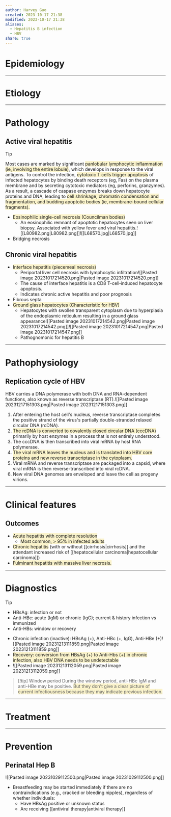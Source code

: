 ```yaml
---
author: Harvey Guo
created: 2023-10-17 21:38
modified: 2023-10-17 21:38
aliases:
  - Hepatitis B infection
  - HBV
share: true
---
```

# Epidemiology


---
# Etiology


---
# Pathology
## Active viral hepatitis
>[!tip] 
>Most cases are marked by significant <span style="background:rgba(240, 200, 0, 0.2)">panlobular lymphocytic inflammation (ie, involving the entire lobule)</span>, which develops in response to the viral antigens.  To control the infection, <span style="background:rgba(240, 200, 0, 0.2)">cytotoxic T cells trigger apoptosis</span> of infected hepatocytes by binding death receptors (eg, Fas) on the plasma membrane and by secreting cytotoxic mediators (eg, perforins, granzymes).  As a result, a cascade of caspase enzymes breaks down hepatocyte proteins and DNA, leading to <span style="background:rgba(240, 200, 0, 0.2)">cell shrinkage, chromatin condensation and fragmentation, and budding apoptotic bodies (ie, membrane-bound cellular fragments).</span>
- <span style="background:rgba(240, 200, 0, 0.2)">Eosinophilic single-cell necrosis (Councilman bodies) </span>
	- An eosinophilic remnant of apoptotic hepatocytes seen on liver biopsy. Associated with yellow fever and viral hepatitis.![[L80982.png|L80982.png]]![[L68570.jpg|L68570.jpg]]
- Bridging necrosis
## Chronic viral hepatitis
- <span style="background:rgba(240, 200, 0, 0.2)">Interface hepatitis (piecemeal necrosis) </span>
	- Periportal liver cell necrosis with lymphocytic infiltration![[Pasted image 20231017214520.png|Pasted image 20231017214520.png]]
	- The cause of interface hepatitis is a CD8 T-cell‑induced hepatocyte apoptosis.
	- Indicates chronic active hepatitis and poor prognosis
- Fibrous septa
- <span style="background:rgba(240, 200, 0, 0.2)">Ground glass hepatocytes (Characteristic for HBV)</span>
	- Hepatocytes with swollen transparent cytoplasm due to hyperplasia of the endoplasmic reticulum resulting in a ground glass appearance![[Pasted image 20231017214542.png|Pasted image 20231017214542.png]]![[Pasted image 20231017214547.png|Pasted image 20231017214547.png]]
	- Pathognomonic for hepatitis B

---
# Pathophysiology
## Replication cycle of HBV
HBV carries a DNA polymerase with both DNA and RNA-dependent functions, also known as reverse transcriptase (RT).![[Pasted image 20231217151303.png|Pasted image 20231217151303.png]]
1. After entering the host cell's nucleus, reverse transcriptase completes the positive strand of the virus's partially double-stranded relaxed circular DNA (rcDNA).
2. <span style="background:rgba(240, 200, 0, 0.2)">The rcDNA is converted to covalently closed circular DNA (cccDNA)</span> primarily by host enzymes in a process that is not entirely understood.
3. The cccDNA is then transcribed into viral mRNA by host RNA polymerase.
4. <span style="background:rgba(240, 200, 0, 0.2)">The viral mRNA leaves the nucleus and is translated into HBV core proteins and new reverse transcriptase in the cytoplasm.</span>
5. Viral mRNA and reverse transcriptase are packaged into a capsid, where viral mRNA is then reverse-transcribed into viral rcDNA.
6. New viral DNA genomes are enveloped and leave the cell as progeny virions.

---
# Clinical features
## Outcomes
- <span style="background:rgba(240, 200, 0, 0.2)">Acute hepatitis with complete resolution</span>
	- <span style="background:rgba(240, 200, 0, 0.2)">Most common, > 95% in infected adults</span>
- <span style="background:rgba(240, 200, 0, 0.2)">Chronic hepatitis</span> (with or without [[cirrhosis|cirrhosis]] and the attendant increased risk of [[hepatocellular carcinoma|hepatocellular carcinoma]])
- <span style="background:rgba(240, 200, 0, 0.2)">Fulminant hepatitis with massive liver necrosis.</span>

---
# Diagnostics
>[!tip] 
>- HBsAg: infection or not
>- Anti-HBc: acute (IgM) or chronic (IgG); current & history infection vs immunized
>- Anti-HBs: window or recovery
- Chronic infection (inactive): HBsAg (+), Anti-HBc (+, IgG), Anti-HBe (+)![[Pasted image 20231213111859.png|Pasted image 20231213111859.png]]
- <span style="background:rgba(240, 200, 0, 0.2)">Recovery: conversion from HBsAg (+) to Anti-Hbs (+) in chronic infection, also HBV DNA needs to be undetectable</span>
- ![[Pasted image 20231213112059.png|Pasted image 20231213112059.png]]
>[!tip] Window period
>During the window period, anti-HBc IgM and anti-HBe may be positive. <span style="background:rgba(240, 200, 0, 0.2)">But they don't give a clear picture of current infectiousness because they may indicate previous infection.</span>


---
# Treatment


---
# Prevention
## Perinatal Hep B
![[Pasted image 20231029112500.png|Pasted image 20231029112500.png]]
- Breastfeeding may be started immediately if there are no contraindications (e.g., cracked or bleeding nipples), regardless of whether individuals:
	- Have HBsAg positive or unknown status
	- Are receiving [[antiviral therapy|antiviral therapy]]